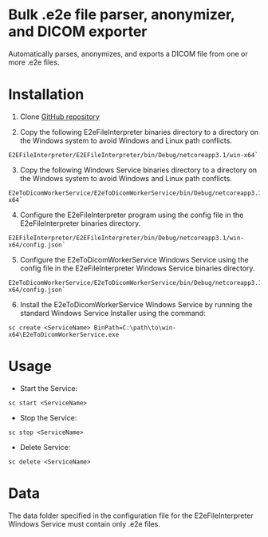 # Bulk .e2e file parser, anonymizer, and DICOM exporter
Automatically parses, anonymizes, and exports a DICOM file from one or more .e2e files.

Installation
============
1. Clone [GitHub repository](https://github.com/ccaneke/e2e_to_dicom_windows_service "GitHub repo")

2. Copy the following E2eFileInterpreter binaries directory to a directory on the Windows system to avoid Windows and Linux path conflicts.

```
E2EFileInterpreter/E2EFileInterpreter/bin/Debug/netcoreapp3.1/win-x64` 
```

3. Copy the following Windows Service binaries directory to a directory on the Windows system to avoid Windows and Linux path conflicts.

```
E2eToDicomWorkerService/E2eToDicomWorkerService/bin/Debug/netcoreapp3.1/win-x64`
```

4. Configure the E2eFileInterpreter program using the config file in the E2eFileInterpreter binaries directory.

```
E2EFileInterpreter/E2EFileInterpreter/bin/Debug/netcoreapp3.1/win-x64/config.json`
```

5. Configure the E2eToDicomWorkerService Windows Service using the config file in the E2eFileInterpreter Windows Service binaries directory.

```
E2eToDicomWorkerService/E2eToDicomWorkerService/bin/Debug/netcoreapp3.1/win-x64/config.json`
```

6. Install the E2eToDicomWorkerService Windows Service by running the standard Windows Service Installer using the command:

```
sc create <ServiceName> BinPath=C:\path\to\win-x64\E2eToDicomWorkerService.exe
```

Usage
=====

* Start the Service:

```
sc start <ServiceName>
```

* Stop the Service:

```
sc stop <ServiceName>
```

* Delete Service:

```
sc delete <ServiceName>
```

# Data
The data folder specified in the configuration file for the E2eFileInterpreter Windows Service must contain only .e2e files.
